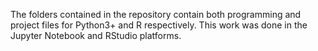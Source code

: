 The folders contained in the repository contain both programming and project files for Python3+ and R respectively. This work was done in the Jupyter Notebook and RStudio platforms.

